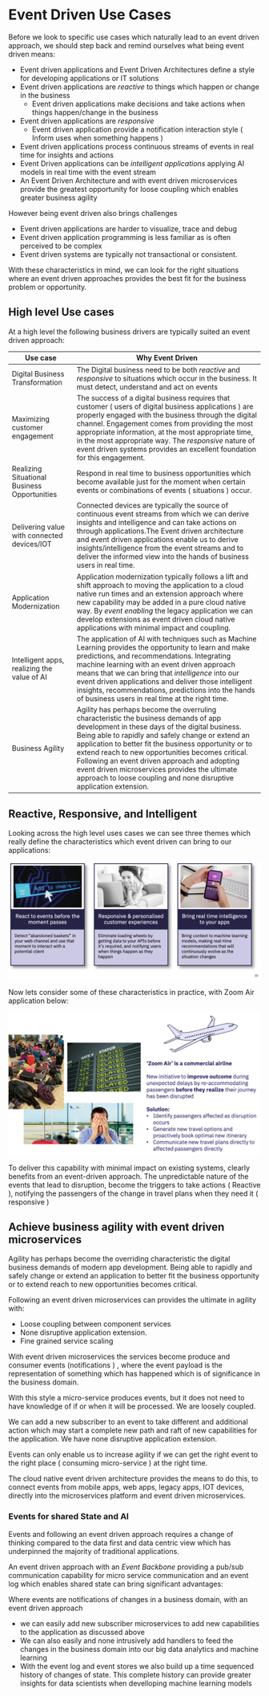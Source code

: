 # Event Driven Use Cases

Before we look to specific use cases which naturally lead to an event driven approach, we should step back and remind ourselves what being event driven means:

* Event driven applications and Event Driven Architectures define a style for developing applications or IT solutions
* Event driven applications are *reactive* to things which happen or change in the business
  - Event driven applications make decisions and take actions when things happen/change in the business
* Event driven applications are *responsive*
  - Event driven application provide a notification interaction style ( Inform uses when something happens )
* Event driven applications process continuous streams of events in real time  for insights and actions
* Event Driven applications can be *intelligent applications* applying AI models in real time with the event stream
* An Event Driven Architecture and with event driven microservices provide the greatest opportunity for loose coupling which enables greater business agility

However being event driven also brings challenges

* Event driven applications are harder to visualize, trace and debug
* Event driven application programming is less familiar as is often perceived to be complex
* Event driven systems are typically not transactional or consistent.

With these characteristics in mind, we can  look for the right situations where an event driven approaches provides the best fit for the business problem or opportunity.

## High level Use cases

At a high level the following business drivers are typically suited an event driven approach:

Use case   |  Why Event Driven
--|--
Digital Business Transformation  |The  Digital business need to be both *reactive* and *responsive* to situations which occur in the business. It must detect, understand and act on events
Maximizing customer engagement  | The success of a digital business requires that customer ( users of digital business applications ) are properly engaged with the business through the digital channel. Engagement comes from providing the most appropriate information, at the most appropriate time, in the most appropriate way. The *responsive* nature of event driven systems provides an excellent foundation for this engagement.
Realizing Situational Business Opportunities   |  Respond in real time to business opportunities which become available just for the moment when certain events or combinations of events ( situations ) occur.
Delivering value with connected devices/IOT  |  Connected devices are typically the source of  continuous event streams from which we can derive insights and intelligence and can take actions on through applications.The  Event driven architecture and event driven applications enable us to derive insights/intelligence  from the event streams and to deliver the informed view into the hands of business users in real time.
Application Modernization  |  Application modernization typically follows a lift and shift approach to moving the application to a cloud native run times and an extension approach where new capability may be added in a pure cloud native way.   By *event enabling* the legacy application we can develop extensions as event driven cloud native applications with minimal impact and coupling.
Intelligent apps, realizing the value of AI |  The application of AI  with techniques such as  Machine Learning provides the opportunity to learn and  make predictions, and  recommendations. Integrating machine learning with an event driven approach means that we can bring that *intelligence* into our event driven applications and deliver those intelligent insights, recommendations, predictions into the hands of business users in real time at the right time.
Business Agility  |  Agility has perhaps become the overruling characteristic the business demands of app development in these days of the digital business. Being  able to rapidly and safely change or extend an application to better fit the business opportunity or to extend reach to new opportunities becomes critical. Following an event driven approach and adopting event driven microservices provides the ultimate approach to loose coupling and none disruptive application extension.


## Reactive, Responsive, and  Intelligent

Looking across the high level uses cases we can see three themes which really define the characteristics which event driven can bring to our applications:

![Event Driven customer experiences ](eda-custexperience.png)

Now lets consider some of these characteristics in practice, with  Zoom Air application below:

![Zoomair event driven digital business ](zoomair.png)

To deliver this capability with minimal impact on  existing systems, clearly benefits from an event-driven approach. The  unpredictable nature of the events that lead to disruption, become the triggers to take actions ( Reactive ),
notifying the passengers of the change in travel plans when they need it ( responsive )

## Achieve business agility with event driven microservices

Agility has perhaps become the overriding characteristic the digital business demands of modern app development. Being  able to rapidly and safely change or extend an application to better fit the business opportunity or to extend reach to new opportunities becomes critical.

Following an event driven  microservices can provides the ultimate in agility with:

* Loose coupling between component services
* None disruptive application extension.
* Fine grained service scaling

With event driven microservices the services become  produce and consumer events  (notifications ) ,  where the event payload is the representation of  something which has happened which is of significance in the business domain.

With this style  a micro-service produces events, but it does not need to have knowledge of if or when it will be processed.  We are loosely coupled.

We can add a new subscriber to an event to take different and additional action  which may start a complete new path and raft of new capabilities for the application.  We have none disruptive application extension.

Events can only enable us to increase agility if we can
get the right event to the right place ( consuming micro-service )  at the right time.

The cloud native event driven architecture provides the means to do this, to connect events from mobile apps, web apps, legacy apps, IOT devices, directly into the microservices platform and event driven microservices.

### Events for shared State and AI

Events and following an event driven approach requires a change of thinking compared to the data first and data centric view which has underpinned the majority of traditional applications.

An event driven approach with an *Event Backbone* providing a pub/sub communication capability for micro service communication and an event log which enables shared state can bring significant advantages:

Where events are notifications of changes in a business domain, with an event driven approach

* we can easily add new subscriber microservices to add new capabilities to the application as discussed above
* We can also easily and none intrusively add handlers to feed the changes in the business domain into our big data  analytics and machine learning
* With the event log and event stores we also build up a time sequenced history of changes of state. This complete history can provide greater insights for data scientists when develloping machine learning models  
